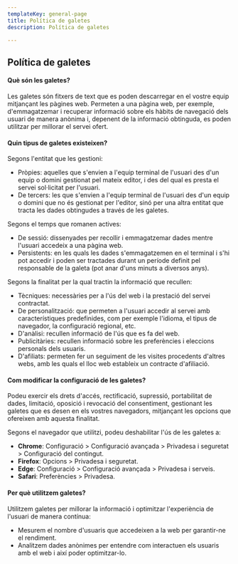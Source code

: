 ```yaml
---
templateKey: general-page
title: Política de galetes
description: Política de galetes

---
```

## Política de galetes

#### Què són les galetes?

Les galetes són fitxers de text que es poden descarregar en el vostre equip mitjançant les pàgines web. Permeten a una pàgina web, per exemple, d'emmagatzemar i recuperar informació sobre els hàbits de navegació dels usuari de manera anònima i, depenent de la informació obtinguda, es poden utilitzar per millorar el servei ofert.

#### Quin tipus de galetes existeixen?

Segons l'entitat que les gestioni:

* Pròpies: aquelles que s'envien a l'equip terminal de l'usuari des d'un equip o domini gestionat pel mateix editor, i des del qual es presta el servei sol·licitat per l'usuari.
* De tercers: les que s'envien a l'equip terminal de l'usuari des d'un equip o domini que no és gestionat per l'editor, sinó per una altra entitat que tracta les dades obtingudes a través de les galetes.

Segons el temps que romanen actives:

* De sessió: dissenyades per recollir i emmagatzemar dades mentre l'usuari accedeix a una pàgina web.
* Persistents: en les quals les dades s'emmagatzemen en el terminal i s'hi pot accedir i poden ser tractades durant un període definit pel responsable de la galeta (pot anar d'uns minuts a diversos anys).

Segons la finalitat per la qual tractin la informació que recullen:

* Tècniques: necessàries per a l'ús del web i la prestació del servei contractat.
* De personalització: que permeten a l'usuari accedir al servei amb característiques predefinides, com per exemple l'idioma, el tipus de navegador, la configuració regional, etc.
* D'anàlisi: recullen informació de l'ús que es fa del web.
* Publicitàries: recullen informació sobre les preferències i eleccions personals dels usuaris.
* D'afiliats: permeten fer un seguiment de les visites procedents d'altres webs, amb les quals el lloc web estableix un contracte d'afiliació.

#### Com modificar la configuració de les galetes?

Podeu exercir els drets d'accés, rectificació, supressió, portabilitat de dades, limitació, oposició i revocació del consentiment, gestionant les galetes que es desen en els vostres navegadors, mitjançant les opcions que ofereixen amb aquesta finalitat.

Segons el navegador que utilitzi, podeu deshabilitar l'ús de les galetes a:

* **Chrome**: Configuració > Configuració avançada > Privadesa i seguretat > Configuració del contingut.
* **Firefox**: Opcions > Privadesa i seguretat.
* **Edge**: Configuració > Configuració avançada > Privadesa i serveis.
* **Safari**: Preferències > Privadesa.

#### Per què utilitzem galetes?

Utilitzem galetes per millorar la informació i optimitzar l'experiència de l'usuari de  manera contínua:

* Mesurem el nombre d'usuaris que accedeixen a la web per garantir-ne el rendiment.
* Analitzem dades anònimes per entendre com interactuen els usuaris amb el web i així poder optimitzar-lo.